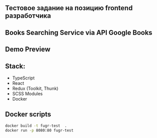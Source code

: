 ## Тестовое задание на позицию frontend разработчика

## Books Searching Service via API Google Books

## Demo Preview


## Stack:

- TypeScript
- React
- Redux (Toolkit, Thunk)
- SCSS Modules
- Docker

## Docker scripts

```sh
docker build -t fugr-test  .
docker run -p 8080:80 fugr-test
```
